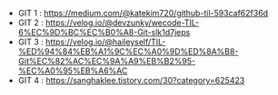 - GIT 1 : https://medium.com/@katekim720/github-til-593caf62f36d 
- GIT 2 : https://velog.io/@devzunky/wecode-TIL-6%EC%9D%BC%EC%B0%A8-Git-slk1d7jeps
- GIT 3 : https://velog.io/@haileyself/TIL-%ED%94%84%EB%A1%9C%EC%A0%9D%ED%8A%B8-Git%EC%82%AC%EC%9A%A9%EB%B2%95-%EC%A0%95%EB%A6%AC 
- GIT 4 : https://sanghaklee.tistory.com/30?category=625423
